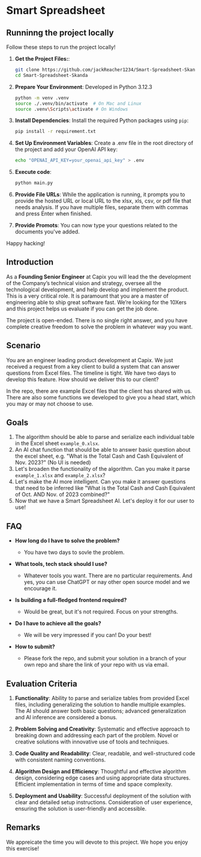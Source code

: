 # Smart Spreadsheet

## Runninng the project locally

Follow these steps to run the project locally!

1. **Get the Project Files:**:

   ```sh
   git clone https://github.com/jackReacher1234/Smart-Spreadsheet-Skanda.git
   cd Smart-Spreadsheet-Skanda
   ```

2. **Prepare Your Environment**:
   Developed in Python 3.12.3
   ```sh
   python -m venv .venv
   source ./.venv/bin/activate  # On Mac and Linux
   source .venv\Scripts\activate # On Windows
   ```

3. **Install Dependencies**:
   Install the required Python packages using `pip`:

   ```sh
   pip install -r requirement.txt
   ```

4. **Set Up Environment Variables**:
   Create a .env file in the root directory of the project and add your OpenAI API key:

   ```sh
   echo "OPENAI_API_KEY=your_openai_api_key" > .env
   ```

5. **Execute code**:
   ```sh
   python main.py
   ```

6. **Provide File URLs**:
   While the application is running, it prompts you to provide the hosted URL or local URL to the xlsx, xls, csv, or pdf file that needs analysis. If you have multiple files, separate them with commas and press Enter when finished.

7. **Provide Promots**:
   You can now type your questions related to the documents you've added.

Happy hacking!

## Introduction

As a **Founding Senior Engineer** at Capix you will lead the the development of the Company’s technical vision and strategy, oversee all the technological development, and help develop and implement the product. This is a very critical role. It is paramount that you are a master of engineering able to ship great software fast. We’re looking for the 10Xers and this project helps us evaluate if you can get the job done. 

The project is open-ended. There is no single right answer, and you have complete creative freedom to solve the problem in whatever way you want.

## Scenario

You are an engineer leading product development at Capix. We just received a request from a key client to build a system that can answer questions from Excel files. The timeline is tight. We have two days to develop this feature. How should we deliver this to our client?


In the repo, there are example Excel files that the client has shared with us. There are also some functions we developed to give you a head start, which you may or may not choose to use.  

## Goals

1. The algorithm should be able to parse and serialize each individual table in the Excel sheet `example_0.xlsx`.
2. An AI chat function that should be able to answer basic question about the excel sheet, e.g. "What is the Total Cash and Cash Equivalent of Nov. 2023?" (No UI is needed)
3. Let's broaden the functionality of the algorithm. Can you make it parse `example_1.xlsx` and `example_2.xlsx`?
4. Let's make the AI more intelligent. Can you make it answer questions that need to be inferred like "What is the Total Cash and Cash Equivalent of Oct. AND Nov. of 2023 combined?"
5. Now that we have a Smart Spreadsheet AI. Let's deploy it for our user to use!

## FAQ
* **How long do I have to solve the problem?** 

  * You have two days to sovle the problem. 

* **What tools, tech stack should I use?**

  * Whatever tools you want. There are no particular requirements. And yes, you can use ChatGPT or nay other open source model and we encourage it.

* **Is building a full-fledged frontend required?** 
  * Would be great, but it's not required. Focus on your strengths.

* **Do I have to achieve all the goals?** 

  * We will be very impressed if you can! Do your best!

* **How to submit?**

  * Please fork the repo, and submit your solution in a branch of your own repo and share the link of your repo with us via email.

## Evaluation Criteria

1. **Functionality**: Ability to parse and serialize tables from provided Excel files, including generalizing the solution to handle multiple examples. The AI should answer both basic questions; advanced generalization and AI inference are considered a bonus.

2. **Problem Solving and Creativity**: Systematic and effective approach to breaking down and addressing each part of the problem. Novel or creative solutions with innovative use of tools and techniques.
  
3. **Code Quality and Readability**: Clear, readable, and well-structured code with consistent naming conventions.

4. **Algorithm Design and Efficiency**: Thoughtful and effective algorithm design, considering edge cases and using appropriate data structures. Efficient implementation in terms of time and space complexity.

5. **Deployment and Usability**: Successful deployment of the solution with clear and detailed setup instructions. Consideration of user experience, ensuring the solution is user-friendly and accessible.

## Remarks

We appreicate the time you will devote to this project. We hope you enjoy this exercise!

